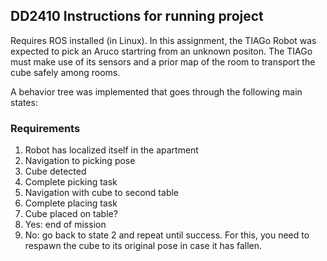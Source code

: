 ## DD2410 Instructions for running project ##

Requires ROS installed (in Linux). In this assignment, the TIAGo Robot was expected to pick an Aruco  startring from an unknown positon. The TIAGo must make use of its sensors and a prior map of the room to transport the cube safely among rooms.

A behavior tree was implemented that goes through the following main states:

### Requirements ###
1. Robot has localized itself in the apartment
2. Navigation to picking pose
3. Cube detected
4. Complete picking task 
5. Navigation with cube to second table
6. Complete placing task
7. Cube placed on table?
  1. Yes: end of mission
  2. No: go back to state 2 and repeat until success. For this, you need to respawn the cube to its original pose in case it has fallen.

